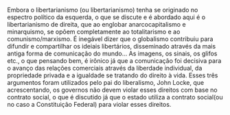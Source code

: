 Embora o libertarianismo (ou libertarianismo) tenha se originado no espectro político da esquerda, o que se discute e é abordado aqui é o libertarianismo de direita, que
ao englobar anarcocapitalismo e minarquismo, se opôem completamente ao totalitarismo e ao comunismo/marxismo.
É inegável dizer que o globalismo contribuiu para difundir e compartilhar os ideiais libertários, disseminado através da mais antiga forma de comunicação do mundo... As imagens, 
os sinais, os glifos etc., o que pensando bem, é irônico já que a comunicação foi decisiva para o avanço das relações comerciais através da liberdade individual, da propriedade 
privada e a igualdade se tratando do direito à vida. Esses três argumentos foram utilizados pelo pai do liberalismo, John Locke, que acrescentando, os governos não devem violar 
esses direitos com base no contrato social, o que é discutido já que o estado utiliza a contrato social(ou no caso a Constituição Federal) para violar esses direitos.
